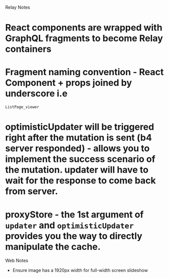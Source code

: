 Relay Notes

# React components are wrapped with GraphQL fragments to become Relay containers
# Fragment naming convention - React Component + props joined by underscore i.e
`ListPage_viewer`
# optimisticUpdater will be triggered right after the mutation is sent (b4 server responded) - allows you to implement the success scenario of the mutation. updater will have to wait for the response to come back from server.
# proxyStore - the 1st argument of `updater` and `optimisticUpdater` provides you the way to directly manipulate the cache.

Web Notes

* Ensure image has a 1920px width for full-width screen slideshow
